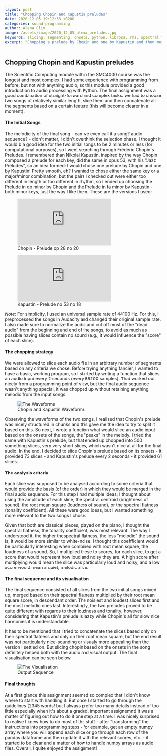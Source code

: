 ```yaml
---
layout: post
title: "Chopping Chopin and Kapustin preludes"
date: 2020-12-05 19:12:53 +0200
categories: sound-programming
author: Alena Clim
image: /assets/image/2020_12_05_alena_preludes.jpg
keywords: slicing, segmenting, onsets, python, librosa, rms, spectral flatness
excerpt: "Chopping a prelude by Chopin and one by Kapustin and then merging the slices based on their loudness (RMS) and tonality (Spectral Flatness)."
---
```

## Chopping Chopin and Kapustin preludes

The Scientific Computing module within the SMC4000 course was the longest and most complex. I had some experience with programming from before, but not with anything audio, so this module provided a good introduction to audio processing with Python. The final assignment was a good combination of straight-forward and complex tasks: we had to choose two songs of relatively similar length, slice them and then concatenate all the segments based on a certain feature (this will become clearer in a moment). 

#### The Initial Songs

The melodicity of the final song - can we even call it a song? audio sequence? - didn't matter, I didn't overthink the selection phase. I thought it would b a good idea for the two initial songs to be 2 minutes or less (for computational purposes), so I went searching through Frédéric Chopin's Preludes. I remembered than Nikolai Kapustin, inspired by the way Chopin composed a prelude for each key, did the same in opus 53, with his "Jazz Preludes", so an idea formed: I would chose one prelude by Chopin and one by Kapustin! Pretty smooth, eh? I wanted to chose either the same key or a major/minor combination, but the pairs I checked out were either too different in length or too different in rhythm, so I ended up choosing the Prelude in do minor by Chopin and the Prelude in fa minor by Kapustin - both minor keys, just the way I like them. These are the versions I used:

<figure style="float: none">
    <iframe src="https://www.youtube.com/embed/XeX4X_1_lo0" frameborder="0" allowfullscreen></iframe>
    <figcaption>Chopin - Prelude op 28 no 20</figcaption>
</figure>

<figure style="float: none">
    <iframe src="https://www.youtube.com/embed/K2NIMXa30e8" frameborder="0" allowfullscreen></iframe>
    <figcaption>Kapustin - Prelude no 53 no 18</figcaption>
</figure>

_Note_: For simplicity, I used an universal sample rate of 44100 Hz. For this, I preprocessed the songs in Audacity and changed their original sample rate. I also made sure to normalize the audio and cut off most of the "dead audio" from the beginning and end of the songs, to avoid as much as possible having slices contain no sound (e.g., it would influence the "score" of each slice).

#### The chopping strategy

We were allowed to slice each audio file in an arbitrary number of segments based on any criteria we chose. Before trying anything fancier, I wanted to have a basic, working program, so I started by writing a function that slices an audio input every 2 seconds (every 88200 samples). That worked out nicely from a programming point of view, but the final audio sequence wasn't anything special, it was chopped up without retaining anything melodic from the input songs. 

<figure style="float: auto">
   <img src="/assets/image/2020_12_05_alena_chopin_kapustin_audacity.JPG" alt="The Waveforms" title="Waveforms" width="auto"/> <figcaption>Chopin and Kapustin Waveforms</figcaption>
</figure>

Observing the waveforms of the two songs, I realised that Chopin's prelude was nicely structured in chunks and this gave me the idea to try to split it based on this. So next, I wrote a function what would slice an audio input based on the onsets of the songs, the "peaks" in the melody. I tried the same with Kapustin's prelude, but that ended up chopped into 500 something slices, very very short slices, which wasn't nice at all for the final audio. In the end, I decided to slice Chopin's prelude based on its onsets - it provided 73 slices - and Kapustin's prelude every 2 seconds - it provided 61 slices. 

#### The analysis criteria

Each slice was supposed to be analysed according to some criteria that would provide the basis (of the order) in which they would be merged in the final audio sequence. For this step I had multiple ideas; I thought about using the amplitude of each slice, the spectral centroid (brightness of sound), the root mean square (loudness of sound), or the spectral flatness (tonality coefficient). All these were good ideas, but I wanted something more relevant to the two songs I chose. 

Given that both are classical pieces, played on the piano, I thought the spectral flatness, the tonality coefficient, was most relevant. The way I understood it, the higher thespectral flatness, the less "melodic" the sound is; it would be more similar to white-noise. I thought this coeffficient would be particularly interesting when combined with root mean square, the loudness of a sound. So, I multiplied these to scores, for each slice, to get a score that would represent how loud and noisy they are. A high score after multiplying would mean the slice was particularly loud and noisy, and a low score would mean a quiet, melodic slice.

#### The final sequence and its visualisation

The final sequence consisted of all slices from the two initial songs mixed up, merged based on their spectral flatness multiplied by their root mean square score, in descendant order. The noisiest and loudest slices first and the most melodic ones last. Interestingly, the two preludes proved to be quite different with regards to their loudness and tonality; however, considering that Kapustin's prelude is jazzy while Chopin's all for slow nice harmonies it is understandable. 

It has to be mentioned that I tried to concatenate the slices based only on their spectral flatness and only on their root mean square, but the end result was not particularly nice-sounding or visualy more appealing than the version I settled on. But slicing chopin based on the onsets in the song definitely helped both with the audio and visual output. The final visualisation can be seen below. 

<figure style="float: auto">
   <img src="/assets/image/2020_12_05_alena_output_sequence.png" alt="The Visualisation" title="Color-coded output waveform according to source file" width="auto"/> <figcaption>Output Sequence</figcaption>
</figure>

#### Final thoughts

At a first glance this assignment seemed so complex that I didn't know where to start with handling it. But once I started to go through the guidelines (2345 words! but I always prefer too many details instead of too little especially when it's about a graded, important assignemnt) it was a matter of figuring out how to do it one step at a time. I was nicely surprised to realise I knew how to do most of the stuff - after "transforming" the instructions into programming steps - for example, get an empty numpy array where you will append each slice or go through each row of the pandas dataframe and then update it with the relevant scores, etc. - it started to be clear and a matter of how to handle numpy arrays as audio files. Overall, I quite enjoyed the assignment!

